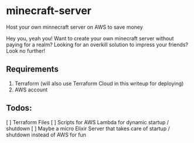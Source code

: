 # minecraft-server
Host your own minnecraft server on AWS to save money 


Hey you, yeah you! Want to create your own minecraft server without paying for a realm? Looking for an overkill solution to impress your friends? Look no further! 

## Requirements
1. Terraform (will also use Terraform Cloud in this writeup for deploying)
2. AWS account 

## Todos:
[ ] Terraform Files
[ ] Scripts for AWS Lambda for dynamic startup / shutdown 
[ ] Maybe a micro Elixir Server that takes care of startup / shutdown instead of AWS for fun
